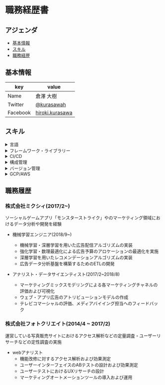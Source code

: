 
# 職務経歴書

## アジェンダ
- [基本情報](#基本情報)
- [スキル](#スキル)
- [職務経歴](#職務履歴)

## 基本情報

key | value
-- | -- 
Name | 倉澤 大樹
Twitter | [@kurasawah](https://twitter.com/kurasawah)
Facebook | [hiroki.kurasawa](https://www.facebook.com/hiroki.kurasawa)

## スキル

<details>
<summary>
言語
</summary>
  
- Python
- Shell
- SQL
- R
- JavaScript

</details>

<details>
<summary>
フレームワーク・ライブラリー
</summary>
  
- Tensorflow
- Pytorch
- Apache Airflow
- Apache Beam
- Flask
- FastAPI
- Vue.js
</details>


<details>
<summary>
CI/CD
</summary>
  
- CircleCI
- CloudBuild
</details>

<details>
<summary>
構成管理
</summary>
  
- Terraform
- CloudFormation
</details>

<details>
<summary>
バージョン管理
</summary>
  
- Github
</details>


<details>
<summary>
GCP/AWS
</summary>
  
- GCP
  - Cloud Composer
  - Dataflow
  - AI Platform
  - DataProc
  - Cloud Storage
  - BigQuery
  - Cloud Run
  - Identitu-Aware-Proxy

- AWS
  - Cloud Watch
  - Lambda
  - Batch
  - S3
  - Redshift
  - ECR
  - CloudFormation
  - Sagemaker
  - DynamoDB
  - StepFunctions
</details>

## 職務履歴

### 株式会社ミクシィ(2017/2~)
ソーシャルゲームアプリ「モンスターストライク」やのマーケティング領域におけるデータ分析や開発を経験

- 機械学習エンジニア(2018/9~)
  - 機械学習・深層学習を用いた広告配信アルゴリズムの実装
  - 強化学習・数理最適化による広告予算のアロケーションの最適化を実施
  - 深層学習を用いたレコメンデーションアルゴリズムの実装
  - 広告データ分析基盤を構築するためのETLの開発

- アナリスト・データサイエンティスト(2017/2~2018/8)
  - マーケティングミックスモデリングによる各マーケティングチャネルの評価および可視化
  - ウェブ・アプリ広告のアトリビューションモデルの作成
  - テレビコマーシャルの評価、メディアバイイング担当へのフィードバック


### 株式会社フォトクリエイト(2014/4 ~ 2017/2)
運営している写真販売サイトにおけるアクセス解析などの定量調査・ユーザーリサーチなどの定性調査の実施 
- webアナリスト
  - 機能改修に対するアクセス解析および効果測定
  - ユーザーインターフェイスのABテストの設計および効果測定
  - ユーザーテストにおけるUXリサーチの設計
  - マーケティングオートメーションツールの導入および運用

